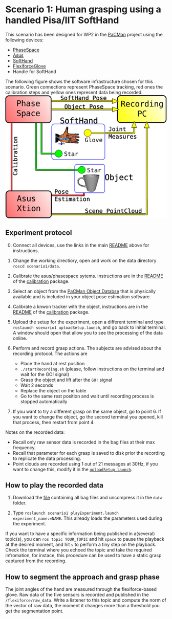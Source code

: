 # Scenario 1: Human grasping using a handled Pisa/IIT SoftHand

This scenario has been designed for WP2 in the [PaCMan](http://www.pacman-project.eu/) project using the following devices:
* [PhaseSpace](http://www.phasespace.com/)
* [Asus](http://www.asus.com/Multimedia/Xtion_PRO_LIVE/)
* [SoftHand](http://www.qbrobotics.com/#!softhand/c1njg)
* [FlexiforceGlove](https://github.com/CentroEPiaggio/flexiforce-glove)
* Handle for SoftHand
 
The following figure shows the software infrastructure chosen for this scenario. Green connections represent PhaseSpace tracking, red ones the calibration steps and yellow ones represent data being recorded.
<br> <img src="../media/scenario1.png" alt="scenario1" width="800px"/>

## Experiment protocol

0. Connect all devices, use the links in the main [README](../README.md) above for instructions.

1. Change the working directiory, open and work on the data directory `roscd scenario1/data`.

2. Calibrate the asus/phasespace sytems. instructions are in the [README](https://github.com/CentroEPiaggio/calibration/blob/master/README.md) of the [calibration](https://github.com/CentroEPiaggio/calibration) package.

3. Select an object from the [PaCMan Object Databse](https://github.com/pacman-project/pacman-object-database) that is physically available and is included in your object pose estimation software.

4. Calibrate a knwon tracker with the object, instructions are in the [README](https://github.com/CentroEPiaggio/calibration/blob/master/README.md) of the [calibration](https://github.com/CentroEPiaggio/calibration) package.

5. Upload the setup for the experiment, open a different terminal and type `roslaunch scenario1 uploadSetup.launch`, and go back to initial terminal. A window should open that allow you to see the processing of the data online.

6. Perform and record grasp actions. The subjects are advised about the recording protocol. The actions are
	- Place the hand at rest position
	- `./startRecording.sh` (please, follow instructions on the terminal and wait for the GO! signal)
	- Grasp the object and lift after the `GO!` signal
	- Wait 2 seconds
	- Replace the object on the table
	- Go to the same rest position and wait until recording process is stopped automatically

7. If you want to try a different grasp on the same object, go to point 6. If you want to change the object, go the second terminal you opened, kill that process, then restart from point 4

Notes on the recorded data:
 - Recall only raw sensor data is recorded in the bag files at their max frequency. 
 - Recall that parameter for each grasp is saved to disk prior the recording to replicate the data processing. 
 - Point clouds are recorded using 1 out of 21 messages at 30Hz, if you want to change this, modify it in the [`uploadSetup.launch`](scenario1/launch/uploadSetup.launch).

## How to play the recorded data

1. Download the [file](http://131.114.31.70:8080/share.cgi?ssid=0ERQVxL&fid=0ERQVxL&ep=LS0tLQ==) containing all bag files and uncompress it in the `data` folder.

2. Type `roslaunch scenario1 playExperiment.launch experiment_name:=NAME`. This already loads the parameters used during the experiment.

If you want to have a specific information being published in a(several) topic(s), you can `ros topic YOUR_TOPIC` and hit `space` to pause the playback at the desired moment, and hit `s` to perform a tiny step on the playback. Check the terminal where you echoed the topic and take the required infromation, for instace, this procedure can be used to have a static grasp captured from the recording.

## How to segment the approach and grasp phase

The joint angles of the hand are measured through the flexiforce-based glove. Raw data of the five sensors is recorded and published in the `/flexiforce/raw_data`. Write a listener to this topic and compute the norm of the vector of raw data, the moment it changes more than a threshold you get the segmentation point.
